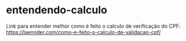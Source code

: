 # entendendo-calculo
Link para entender melhor como é feito o calculo de verificação do CPF: https://laennder.com/como-e-feito-o-calculo-de-validacao-cpf/
